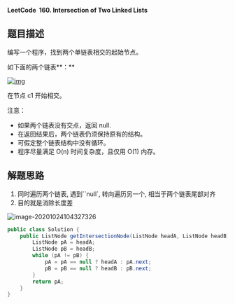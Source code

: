 **LeetCode&nbsp;&nbsp;160. Intersection of Two Linked Lists**

## 题目描述

编写一个程序，找到两个单链表相交的起始节点。

如下面的两个链表**：**

[![img](https://gitee.com/p8t/picbed/raw/master/imgs/20201024102112.png)](https://assets.leetcode-cn.com/aliyun-lc-upload/uploads/2018/12/14/160_statement.png)

在节点 c1 开始相交。

注意：

- 如果两个链表没有交点，返回 null.
- 在返回结果后，两个链表仍须保持原有的结构。
- 可假定整个链表结构中没有循环。
- 程序尽量满足 O(n) 时间复杂度，且仅用 O(1) 内存。

## 解题思路

1. 同时遍历两个链表, 遇到``null`, 转向遍历另一个, 相当于两个链表尾部对齐
2. 目的就是消除长度差

![image-20201024104327326](https://gitee.com/p8t/picbed/raw/master/imgs/20201024104328.png)

```java
public class Solution {
    public ListNode getIntersectionNode(ListNode headA, ListNode headB) {
        ListNode pA = headA;
        ListNode pB = headB;
        while (pA != pB) {
            pA = pA == null ? headA : pA.next;
            pB = pB == null ? headB : pB.next;
        }
        return pA;
    }
}
```

